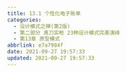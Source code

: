 ```yaml
---
title: 13.1 个性化电子账单
categories: 
  - 设计模式之禅(第2版)
  - 第二部分 真刀实枪 23种设计模式完美演绎
  - 第13章 原型模式
abbrlink: e7a7984f
date: 2021-09-27 19:57:33
updated: 2021-09-27 19:57:33
---
```

